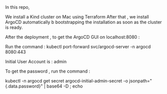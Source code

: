In this repo,

We install a Kind cluster on Mac using Terraform 
After that , we install ArgoCD automatically b bootstrapping the installation 
as soon as the cluster is ready.

After the deployment , to get the ArgoCD GUI on localhost:8080 :

Run the command : 
kubectl port-forward svc/argocd-server -n argocd 8080:443

Initial User Account is : admin

To get the password , run the command : 

kubectl -n argocd get secret argocd-initial-admin-secret -o jsonpath="{.data.password}" | base64 -D ; echo


